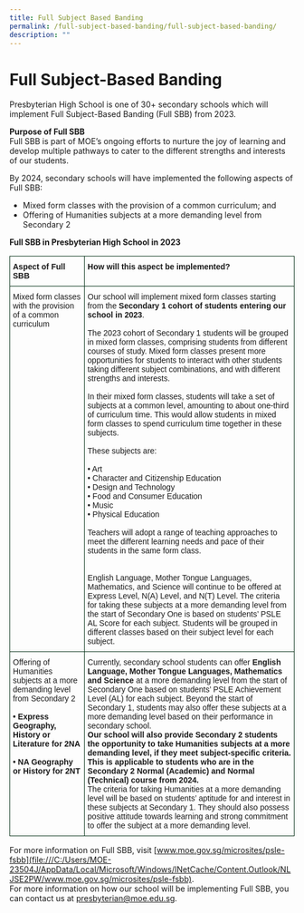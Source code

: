 ```yaml
---
title: Full Subject Based Banding
permalink: /full-subject-based-banding/full-subject-based-banding/
description: ""
---
```

# **Full Subject-Based Banding**

Presbyterian High School is one of 30+ secondary schools which will implement Full Subject-Based Banding (Full SBB) from 2023.

**Purpose of Full SBB**  
Full SBB is part of MOE’s ongoing efforts to nurture the joy of learning and develop multiple pathways to cater to the different strengths and interests of our students.

By 2024, secondary schools will have implemented the following aspects of Full SBB:

*   Mixed form classes with the provision of a common curriculum; and
*   Offering of Humanities subjects at a more demanding level from Secondary 2

**Full SBB in Presbyterian High School in 2023**





















<table class="tg" style="border-collapse:collapse;border-spacing:0"><thead><tr><th style="border-color:#002d13;border-style:solid;border-width:1px;font-family:Arial, sans-serif;font-size:14px;font-weight:bold;overflow:hidden;padding:10px 5px;text-align:left;vertical-align:top;word-break:normal">Aspect of Full SBB</th><th style="border-color:#002d13;border-style:solid;border-width:1px;font-family:Arial, sans-serif;font-size:14px;font-weight:bold;overflow:hidden;padding:10px 5px;text-align:left;vertical-align:top;word-break:normal">How will this aspect be implemented?</th></tr></thead><tbody><tr><td style="border-color:#002d13;border-style:solid;border-width:1px;font-family:Arial, sans-serif;font-size:14px;overflow:hidden;padding:10px 5px;text-align:left;vertical-align:top;word-break:normal">Mixed form classes with the provision of a common curriculum</td><td style="border-color:#002d13;border-style:solid;border-width:1px;font-family:Arial, sans-serif;font-size:14px;overflow:hidden;padding:10px 5px;text-align:left;vertical-align:top;word-break:normal">Our school will implement mixed form classes starting from the <span style="font-weight:bold">Secondary 1 cohort of students entering our school in 2023</span>.<br><br>The 2023 cohort of Secondary 1 students will be grouped in mixed form classes, comprising students from different courses of study. Mixed form classes present more opportunities for students to interact with other students taking different subject combinations, and with different strengths and interests.<br><br>In their mixed form classes, students will take a set of subjects at a common level, amounting to about one-third of curriculum time. This would allow students in mixed form classes to spend curriculum time together in these subjects.<br><br>These subjects are:<br><br>•   Art<br>•   Character and Citizenship Education<br>•   Design and Technology<br>•   Food and Consumer Education<br>•   Music<br>•   Physical Education<br><br>Teachers will adopt a range of teaching approaches to meet the different learning needs and pace of their students in the same form class.<br><br><br>English Language, Mother Tongue Languages, Mathematics, and Science will continue to be offered at Express Level, N(A) Level, and N(T) Level. The criteria for taking these subjects at a more demanding level from the start of Secondary One is based on students’ PSLE AL Score for each subject. Students will be grouped in different classes based on their subject level for each subject.</td></tr><tr><td style="border-color:#002d13;border-style:solid;border-width:1px;font-family:Arial, sans-serif;font-size:14px;overflow:hidden;padding:10px 5px;text-align:left;vertical-align:top;word-break:normal">Offering of Humanities subjects at a more demanding level from Secondary 2<br><br><span style="font-weight:bold">•    Express Geography, History or Literature for 2NA</span><br><br><span style="font-weight:bold"> •    NA Geography or History for 2NT</span></td><td style="border-color:#002d13;border-style:solid;border-width:1px;font-family:Arial, sans-serif;font-size:14px;overflow:hidden;padding:10px 5px;text-align:left;vertical-align:top;word-break:normal">Currently, secondary school students can offer <span style="font-weight:bold">English Language, Mother Tongue Languages, Mathematics and Science</span> at a more demanding level from the start of Secondary One based on students’ PSLE Achievement Level (AL) for each subject. Beyond the start of Secondary 1, students may also offer these subjects at a more demanding level based on their performance in secondary school.<br><span style="font-weight:bold">Our school will also provide Secondary 2 students the opportunity to take Humanities subjects at a more demanding level, if they meet subject-specific criteria. This is applicable to students who are in the Secondary 2 Normal (Academic) and Normal (Technical) course from 2024.</span><br>The criteria for taking Humanities at a more demanding level will be based on students’ aptitude for and interest in these subjects at Secondary 1. They should also possess positive attitude towards learning and strong commitment to offer the subject at a more demanding level.</td></tr></tbody></table>






















For more information on Full SBB, visit&nbsp;[www.moe.gov.sg/microsites/psle-fsbb](file:///C:/Users/MOE-23504J/AppData/Local/Microsoft/Windows/INetCache/Content.Outlook/NLJSE2PW/www.moe.gov.sg/microsites/psle-fsbb).  
For more information on how our school will be implementing Full SBB, you can contact us at&nbsp;[presbyterian@moe.edu.sg](mailto:presbyterian@moe.edu.sg).